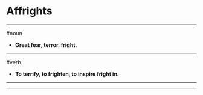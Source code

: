 # Affrights
---
#noun
- **Great fear, terror, fright.**
---
#verb
- **To terrify, to frighten, to inspire fright in.**
---
---
